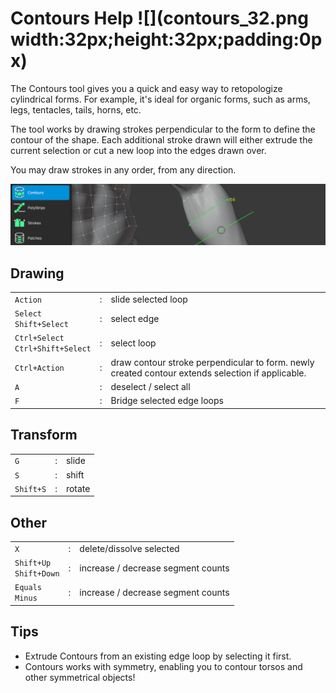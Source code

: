 # Contours Help ![](contours_32.png width:32px;height:32px;padding:0px)

The Contours tool gives you a quick and easy way to retopologize cylindrical forms.
For example, it's ideal for organic forms, such as arms, legs, tentacles, tails, horns, etc.

The tool works by drawing strokes perpendicular to the form to define the contour of the shape.
Each additional stroke drawn will either extrude the current selection or cut a new loop into the edges drawn over.

You may draw strokes in any order, from any direction.

![](help_contours.png)


## Drawing

|  |  |  |
| --- | --- | --- |
| `Action` | : | slide selected loop |
| `Select` <br> `Shift+Select` | : | select edge |
| `Ctrl+Select` <br> `Ctrl+Shift+Select` | : | select loop |
| `Ctrl+Action` | : | draw contour stroke perpendicular to form. newly created contour extends selection if applicable. |
| `A` | : | deselect / select all |
| `F` | : | Bridge selected edge loops |

## Transform

|  |  |  |
| --- | --- | --- |
| `G` | : | slide |
| `S` | : | shift |
| `Shift+S` | : | rotate |

## Other

|  |  |  |
| --- | --- | --- |
| `X` | : | delete/dissolve selected |
| `Shift+Up` <br> `Shift+Down` | : | increase / decrease segment counts |
| `Equals` <br> `Minus` | : | increase / decrease segment counts |

## Tips

- Extrude Contours from an existing edge loop by selecting it first.
- Contours works with symmetry, enabling you to contour torsos and other symmetrical objects!
